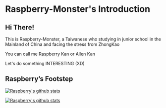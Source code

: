 # Raspberry-Monster's Introduction

## Hi There!

This is Raspberry-Monster, a Taiwanese who studying in junior school in the Mainland of China and facing the stress from ZhongKao

You can call me Raspberry Kan or Allen Kan

Let's do something INTERESTING (XD)

## Raspberry’s Footstep

[![Raspberry's github stats](https://github-readme-stats.vercel.app/api?username=Raspberry-Monster)](https://github.com/Raspberry-Monster/github-readme-stats)

[![Raspberry's github stats](https://github-readme-stats.vercel.app/api/top-langs?username=Raspberry-Monster&layout=compact)](https://github.com/Raspberry-Monster/github-readme-stats)
